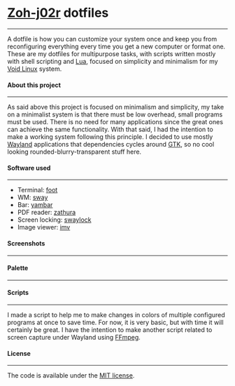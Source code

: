 # [Zoh-j02r](https://github.com/Zoh-j02r) dotfiles
-------------------
A dotfile is how you can customize your system once and keep you from reconfiguring everything every time you get a new computer or format one.  These are my dotfiles for multipurpose tasks, with scripts written mostly with shell scripting and [Lua](https://www.lua.org/about.html), focused on simplicity and minimalism for my [Void Linux](https://voidlinux.org/) system.
#### About this project
-----------------------
As said above this project is focused on  minimalism and simplicity, my take on a minimalist system is that there must be low overhead, small programs must be used. There is no need for many applications since the great ones can achieve the same functionality. With that said, I had the intention to make a working system following this principle. I decided to use mostly [Wayland](https://wayland.freedesktop.org/) applications that dependencies cycles around [GTK](https://gtk.org/about/), so no cool looking rounded-blurry-transparent stuff here.
#### Software used
------------------
- Terminal: [foot](https://codeberg.org/dnkl/foot)
- WM: [sway](https://github.com/swaywm/sway)
- Bar: [yambar](https://codeberg.org/dnkl/yambar)
- PDF reader: [zathura](https://pwmt.org/projects/zathura/)
- Screen locking: [swaylock](https://github.com/swaywm/swaylock)
- Image viewer: [imv](https://sr.ht/~exec64/imv/)
#### Screenshots
----------------
#### Palette
------------
#### Scripts
------------
I made a script to help me to make changes in colors of multiple configured programs at once to save time. For now, it is very basic, but with time it will certainly be great. I have the intention to make another script related to screen capture under Wayland using [FFmpeg](https://ffmpeg.org/about.html).
#### License
------------
The code is available under the [MIT license]().
